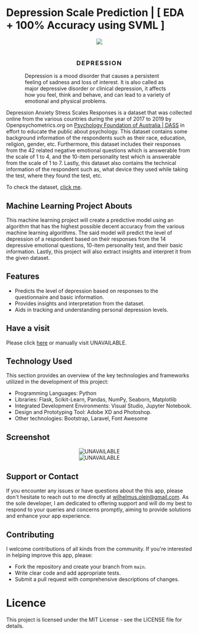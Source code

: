# Depression Scale Prediction | [ EDA + 100% Accuracy using SVML ]

<div align="center">
  <img src="image.jpg">
</div>

<br>

<h3 style="text-align: center; letter-spacing: 2px; text-transform: uppercase">Depression</h3>

<p style="width: 80%; margin: 0 auto">Depression is a mood disorder that causes a persistent feeling of sadness and loss of interest. It is also called as major depressive disorder or clinical depression, it affects how you feel, think and behave, and can lead to a variety of emotional and physical problems.</p>

<p>Depression Anxiety Stress Scales Responses is a dataset that was collected online from the various countries during the year of 2017 to 2019 by Openpsychometrics.org on <a target="_blank" href="https://www.psy.unsw.edu.au/dass">Psychology Foundation of Australia | DASS</a> in effort to educate the public about psychology. This dataset contains some background information of the respondents such as their race, education, religion, gender, etc. Furthermore, this dataset includes their responses from the 42 related negative emotional questions which is answerable from the scale of 1 to 4, and the 10-item personality test which is answerable from the scale of 1 to 7. Lastly, this dataset also contains the technical information of the respondent such as, what device they used while taking the test, where they found the test, etc.</p>

<p>To check the dataset, <a href="https://www.kaggle.com/datasets/lucasgreenwell/depression-anxiety-stress-scales-responses">click me</a>.</p>

## Machine Learning Project Abouts

<p>This machine learning project will create a predictive model using an algorithm that has the highest possible decent accuracy from the various machine learning algorithms. The said model will predict the level of depression of a respondent based on their responses from the 14 depressive emotional questions, 10-item personality test, and their basic information. Lastly, this project will also extract insights and interpret it from the given dataset.</p>


## Features
* Predicts the level of depression based on responses to the questionnaire and basic information.
* Provides insights and interpretation from the dataset.
* Aids in tracking and understanding personal depression levels.

## Have a visit
<p>Please click <a target="blank" href="#">here</a> or manually visit UNAVAILABLE.</p>

## Technology Used
This section provides an overview of the key technologies and frameworks utilized in the development of this project:

* Programming Languages: Python
* Libraries: Flask, Scikit-Learn, Pandas, NumPy, Seaborn, Matplotlib 
* Integrated Development Environments: Visual Studio, Jupyter Notebook.
* Design and Prototyping Tool: Adobe XD and Photoshop.
* Other technologies: Bootstrap, Laravel, Font Awesome

## Screenshot
<div align="center">
  <img src="public/images/screenshot1.png" alt="UNAVAILABLE">
</div>
<div align="center">
  <img src="public/images/screenshot2.png" alt="UNAVAILABLE">
</div>

## Support or Contact
If you encounter any issues or have questions about the this app, please don't hesitate to reach out to me directly at wilhelmus.olejr@gmail.com. As the sole developer, I am dedicated to offering support and will do my best to respond to your queries and concerns promptly, aiming to provide solutions and enhance your app experience.

## Contributing
I welcome contributions of all kinds from the community. If you're interested in helping improve this app, please:
* Fork the repository and create your branch from `main`.
* Write clear code and add appropriate tests.
* Submit a pull request with comprehensive descriptions of changes.

# Licence
<p>This project is licensed under the MIT License - see the LICENSE file for details.</p>

